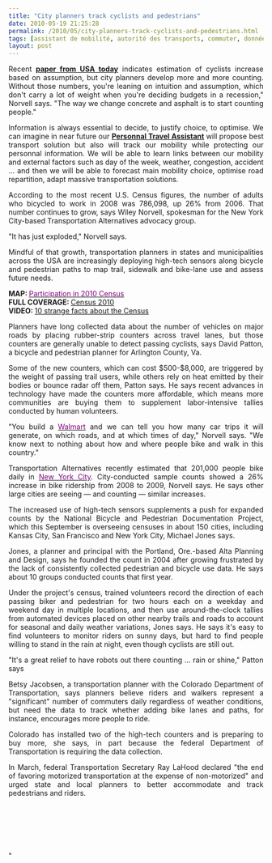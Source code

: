 ```yaml
---
title: "City planners track cyclists and pedestrians"
date: 2010-05-19 21:25:28
permalink: /2010/05/city-planners-track-cyclists-and-pedestrians.html
tags: [assistant de mobilité, autorité des transports, commuter, données réelles, partage de la voirie]
layout: post
---
```


<p style="text-align: justify">Recent <strong><a href="http://www.usatoday.com/news/nation/2010-05-10-bike-counters_N.htm" target="_blank">paper from USA today</a></strong> indicates estimation of cyclists increase based on assumption, but city planners develop more and more counting. Without those numbers, you're leaning on intuition and assumption, which don't carry a lot of weight when you're deciding budgets in a recession," Norvell says. "The way we change concrete and asphalt is to start counting people." </p> <p style="text-align: justify">Information is always essential to decide, to justify choice, to optimise. We can imagine in near future our <strong><a href="https://gabrielplassat.github.io/transportsdufutur/assistant-de-mobilite/" target="_blank">Personnal Travel Assistant</a></strong> will propose best transport solution but also will track our mobility while protecting our personnal information. We will be able to learn links between our mobility and external factors such as day of the week, weather, congestion, accident ... and then we will be able to forecast main mobility choice, optimise road repartition, adapt massive transportation solutions.</p> <p style="text-align: justify"> </p>  <!--more-->  <p style="text-align: justify">According to the most recent U.S. Census figures, the number of adults who bicycled to work in 2008 was 786,098, up 26% from 2006. That number continues to grow, says Wiley Norvell, spokesman for the New York City-based Transportation Alternatives advocacy group.</p> <p align="justify" class="inside-copy">"It has just exploded," Norvell says.</p> <p align="justify" class="inside-copy">Mindful of that growth, transportation planners in states and municipalities across the USA are increasingly deploying high-tech sensors along bicycle and pedestrian paths to map trail, sidewalk and bike-lane use and assess future needs. </p> <div id="tagCrumbs" style="text-align: justify"></div> <p align="justify" class="inside-copy"> <div align="justify" class="inside-copy"><strong>MAP: </strong><a href="http://www.usatoday.com/news/nation/census/2010-04-12-Census-participation--graphic_N.htm" target="_blank"><font color="#810081">Participation in 2010 Census</font></a></div> <div align="justify" class="inside-copy"><strong>FULL COVERAGE: </strong><a href="http://www.usatoday.com/news/nation/census/default.htm" target="_blank">Census 2010</a></div> <div align="justify" class="inside-copy"><strong>VIDEO: </strong><a href="http://www.usatoday.com/news/nation/census/10-strange-facts-video.htm" target="_blank">10 strange facts about the Census</a></div> <p style="text-align: justify"></p> <p align="justify" class="inside-copy">Planners have long collected data about the number of vehicles on major roads by placing rubber-strip counters across travel lanes, but those counters are generally unable to detect passing cyclists, says David Patton, a bicycle and pedestrian planner for Arlington County, Va. </p> <p align="justify" class="inside-copy">Some of the new counters, which can cost $500-$8,000, are triggered by the weight of passing trail users, while others rely on heat emitted by their bodies or bounce radar off them, Patton says. He says recent advances in technology have made the counters more affordable, which means more communities are buying them to supplement labor-intensive tallies conducted by human volunteers.</p> <p align="justify" class="inside-copy">"You build a <a href="http://content.usatoday.com/topics/topic/Organizations/Companies/Retail/Wal-Mart" title="More news, photos about Walmart"><font color="#810081">Walmart</font></a> and we can tell you how many car trips it will generate, on which roads, and at which times of day," Norvell says. "We know next to nothing about how and where people bike and walk in this country." </p> <p align="justify" class="inside-copy">Transportation Alternatives recently estimated that 201,000 people bike daily in <a href="http://content.usatoday.com/topics/topic/Places,+Geography/States,+Territories,+Provinces,+Islands/U.S.+States/New+York" title="More news, photos about New York City"><font color="#810081">New York City</font></a>. City-conducted sample counts showed a 26% increase in bike ridership from 2008 to 2009, Norvell says. He says other large cities are seeing — and counting — similar increases.</p> <p align="justify" class="inside-copy">The increased use of high-tech sensors supplements a push for expanded counts by the National Bicycle and Pedestrian Documentation Project, which this September is overseeing censuses in about 150 cities, including Kansas City, San Francisco and New York City, Michael Jones says. </p> <p align="justify" class="inside-copy">Jones, a planner and principal with the Portland, Ore.-based Alta Planning and Design, says he founded the count in 2004 after growing frustrated by the lack of consistently collected pedestrian and bicycle use data. He says about 10 groups conducted counts that first year.</p> <p align="justify" class="inside-copy">Under the project's census, trained volunteers record the direction of each passing biker and pedestrian for two hours each on a weekday and weekend day in multiple locations, and then use around-the-clock tallies from automated devices placed on other nearby trails and roads to account for seasonal and daily weather variations, Jones says. He says it's easy to find volunteers to monitor riders on sunny days, but hard to find people willing to stand in the rain at night, even though cyclists are still out.</p> <p align="justify" class="inside-copy">"It's a great relief to have robots out there counting … rain or shine," Patton says </p> <p align="justify" class="inside-copy">Betsy Jacobsen, a transportation planner with the Colorado Department of Transportation, says planners believe riders and walkers represent a "significant" number of commuters daily regardless of weather conditions, but need the data to track whether adding bike lanes and paths, for instance, encourages more people to ride. </p> <p align="justify" class="inside-copy">Colorado has installed two of the high-tech counters and is preparing to buy more, she says, in part because the federal Department of Transportation is requiring the data collection. </p> <p align="justify" class="inside-copy">In March, federal Transportation Secretary Ray LaHood declared "the end of favoring motorized transportation at the expense of non-motorized" and urged state and local planners to better accommodate and track pedestrians and riders. </p> <p class="inside-copy"> </p> <p class="inside-copy"> </p> <p class="inside-copy"> </p></p>"
